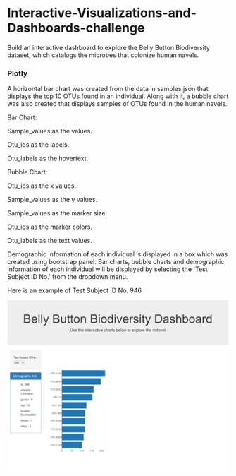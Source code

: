 # Interactive-Visualizations-and-Dashboards-challenge

Build an interactive dashboard to explore the Belly Button Biodiversity dataset, which catalogs the microbes that colonize human navels.


### Plotly

A horizontal bar chart was created from the data in samples.json that displays the top 10 OTUs found in an individual. Along with it, a bubble chart was also created that displays samples of OTUs found in the human navels. 


Bar Chart:

Sample_values as the values.

Otu_ids as the labels.

Otu_labels as the hovertext.


Bubble Chart:

Otu_ids as the x values.

Sample_values as the y values.

Sample_values as the marker size.

Otu_ids as the marker colors.

Otu_labels as the text values.



Demographic information of each individual is displayed in a box  which was created using bootstrap panel. Bar charts, bubble charts and demographic information of each individual will be displayed by selecting the 'Test Subject ID No.' from the dropdown menu.

Here is an example of Test Subject ID No. 946

![alt text](https://github.com/Anumala89/Interactive-Visualizations-and-Dashboards-challenge/blob/main/Images/plotly1.png)





